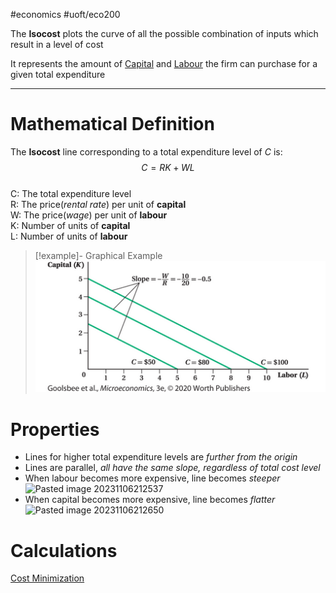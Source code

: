 #economics #uoft/eco200 

The **Isocost** plots the curve of all the possible combination of inputs which result in a level of cost

It represents the amount of [Capital](Capital.md) and [Labour](Labour.md) the firm can purchase for a given total expenditure

---
# Mathematical Definition
The **Isocost** line corresponding to a total expenditure level of *C* is: $$C=RK+WL$$  
C: The total expenditure level  
R: The price(*rental rate*) per unit of **capital**  
W: The price(*wage*) per unit of **labour**  
K: Number of units of **capital**  
L: Number of units of **labour**

> [!example]- Graphical Example  
> 	![Pasted image 20231106212402](attachments/Pasted%20image%2020231106212402.png)

# Properties
- Lines for higher total expenditure levels are *further from the origin*
- Lines are parallel, *all have the same slope, regardless of total cost level*
- When labour becomes more expensive, line becomes *steeper*  
	![Pasted image 20231106212537](Pasted%20image%2020231106212537.png)
- When capital becomes more expensive, line becomes *flatter*  
	![Pasted image 20231106212650](Pasted%20image%2020231106212650.png)

# Calculations
[Cost Minimization](Cost%20Minimization.md)
